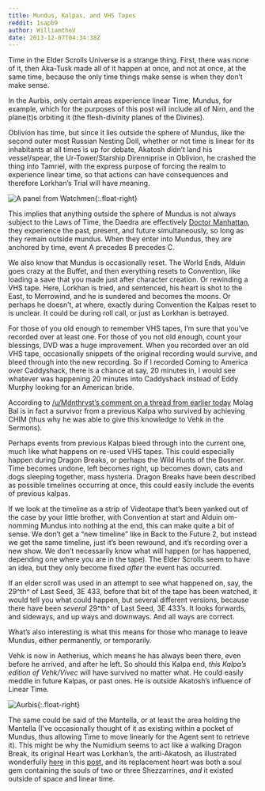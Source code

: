 ```yaml
---
title: Mundus, Kalpas, and VHS Tapes
reddit: 1sapb9
author: WilliamtheV
date: 2013-12-07T04:34:38Z
---
```


Time in the Elder Scrolls Universe is a strange thing. First, there was none of
it, then Aka-Tusk made all of it happen at once, and not at once, at the same
time, because the only time things make sense is when they don’t make sense.

In the Aurbis, only certain areas experience linear Time, Mundus, for example,
which for the purposes of this post will include all of Nirn, and the plane(t)s
orbiting it (the flesh-divinity planes of the Divines).

Oblivion has time, but since it lies outside the sphere of Mundus, like the
second outer most Russian Nesting Doll, whether or not time is linear for its
inhabitants at all times is up for debate, Akatosh didn’t land his vessel/spear,
the Ur-Tower/Starship Direnniprise in Oblivion, he crashed the thing into
Tamriel, with the express purpose of forcing the realm to experience linear
time, so that actions can have consequences and therefore Lorkhan’s Trial will
have meaning.

![A panel from _Watchmen_][0]{:.float-right}

This implies that anything outside the sphere of Mundus is not always subject to
the Laws of Time, the Daedra are effectively [Doctor Manhattan][0], they
experience the past, present, and future simultaneously, so long as they remain
outside mundus. When they enter into Mundus, they are anchored by time, event A
precedes B precedes C.

We also know that Mundus is occasionally reset. The World Ends, Alduin goes
crazy at the Buffet, and then everything resets to Convention, like loading a
save that you made just after character creation. Or rewinding a VHS tape. Here,
Lorkhan is tried, and sentenced, his heart is shot to the East, to Morrowind,
and he is sundered and becomes the moons. Or perhaps he doesn’t, at where,
exactly during Convention the Kalpas reset to is unclear. It could be during
roll call, or just as Lorkhan is betrayed.

For those of you old enough to remember VHS tapes, I’m sure that you’ve recorded
over at least one. For those of you not old enough, count your blessings, DVD
was a huge improvement. When you recorded over an old VHS tape, occasionally
snippets of the original recording would survive, and bleed through into the new
recording. So if I recorded Coming to America over Caddyshack, there is a chance
at say, 20 minutes in, I would see whatever was happening 20 minutes into
Caddyshack instead of Eddy Murphy looking for an American bride.

According to [/u/Mdnthrvst’s comment on a thread from earlier today][1] Molag
Bal is in fact a survivor from a previous Kalpa who survived by achieving CHIM
(thus why he was able to give this knowledge to Vehk in the Sermons).

Perhaps events from previous Kalpas bleed through into the current one, much
like what happens on re-used VHS tapes. This could especially happen during
Dragon Breaks, or perhaps the Wild Hunts of the Bosmer. Time becomes undone,
left becomes right, up becomes down, cats and dogs sleeping together, mass
hysteria. Dragon Breaks have been described as possible timelines occurring at
once, this could easily include the events of previous kalpas.

If we look at the timeline as a strip of Videotape that’s been yanked out of the
case by your little brother, with Convention at start and Alduin om-nomming
Mundus into nothing at the end, this can make quite a bit of sense. We don’t get
a “new timeline” like in Back to the Future 2, but instead we get the same
timeline, just it’s been rewound, and it’s recording over a new show. We don’t
necessarily know what will happen (or has happened, depending one where you are
in the tape). The Elder Scrolls seem to have an idea, but they only become fixed
_after_ the event has occurred.

If an elder scroll was used in an attempt to see what happened on, say, the
29^th^ of Last Seed, 3E 433, before that bit of the tape has been watched, it
would tell you what could happen, but several different versions, because there
have been _several_ 29^th^ of Last Seed, 3E 433’s. It looks forwards, and
sideways, and up ways and downways. And all ways are correct.

What’s also interesting is what this means for those who manage to leave Mundus,
either permanently, or temporarily.

Vehk is now in Aetherius, which means he has always been there, even before he
arrived, and after he left. So should this Kalpa end, _this Kalpa’s edition of_
_Vehk/Vivec_ will have survived no matter what. He could easily meddle in future
Kalpas, or past ones. He is outside Akatosh’s influence of Linear Time.

![Aurbis][2]{:.float-right}

The same could be said of the Mantella, or at least the area holding the
Mantella (I’ve occasionally thought of it as existing within a pocket of Mundus,
thus allowing Time to move linearly for the Agent sent to retrieve it). This
might be why the Numidium seems to act like a walking Dragon Break, its original
Heart was Lorkhan’s, the anti-Akatosh, as illustrated wonderfully [here][2] in
this [post][3], and its replacement heart was both a soul gem containing the
souls of two or three Shezzarrines, _and_ it existed outside of space and linear
time.

[0]: ./1sapb9/watchmen.jpg
[1]: https://old.reddit.com/r/teslore/comments/1s9f5w/boethiah_and_molag_bal/cdvbvjo
[2]: ./1sapb9/aurbis.png
[3]: https://old.reddit.com/r/teslore/comments/1s49wr/an_simple_illustration_on_vehks_teaching_of_the/
